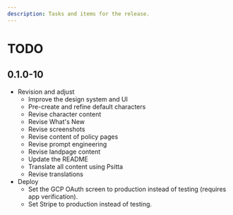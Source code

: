 ```yaml
---
description: Tasks and items for the release.
---
```


# TODO

## 0.1.0-10

- Revision and adjust
  - Improve the design system and UI
  - Pre-create and refine default characters
  - Revise character content
  - Revise What's New
  - Revise screenshots
  - Revise content of policy pages
  - Revise prompt engineering
  - Revise landpage content
  - Update the README
  - Translate all content using Psitta
  - Revise translations
- Deploy
  - Set the GCP OAuth screen to production instead of testing (requires app verification).
  - Set Stripe to production instead of testing.
